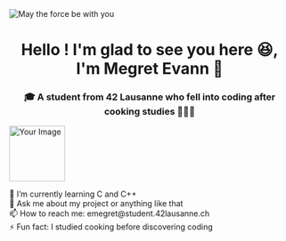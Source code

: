 <picture>
 <img alt="May the force be with you" src="https://s4.ezgif.com/tmp/ezgif-4-61e1f79117.gif">
</picture>

<h1 align="center">Hello ! I'm glad to see you here 😆, I'm Megret Evann 🙂</h1>

<div align="center">
  <h3>🎓 A student from 42 Lausanne who fell into coding after cooking studies 👨🏻‍🍳</h3>
</div>

  <img src="https://media.giphy.com/media/v1.Y2lkPTc5MGI3NjExM2kzdmRubGlyejNsdTdiZWpqYnplYjU2bHh0NjRsbG9nMnlleHkzdSZlcD12MV9naWZzX3NlYXJjaCZjdD1n/bGgsc5mWoryfgKBx1u/giphy.gif" alt="Your Image" width="100" style="margin-right: 10px;" />
  <ul style="list-style-type: none; padding-left: 0;">
    <li>🌱 I’m currently learning C and C++</li>
    <li>💬 Ask me about my project or anything like that</li>
    <li>📫 How to reach me: emegret@student.42lausanne.ch</li>
    <li>⚡ Fun fact: I studied cooking before discovering coding</li>
  </ul>
</div>



